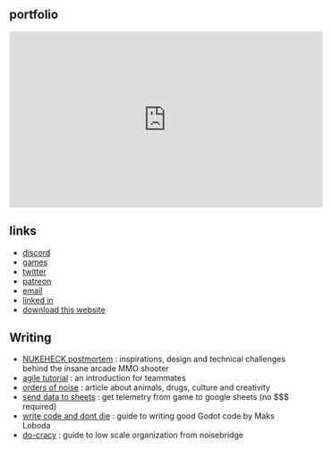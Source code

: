 ## portfolio

<iframe width="560" height="315" src="https://www.youtube.com/embed/QPw1kjUbgwg" title="YouTube video player" frameborder="0" allow="accelerometer; autoplay; clipboard-write; encrypted-media; gyroscope; picture-in-picture" allowfullscreen></iframe>

## links

- [discord](https://discord.gg/V8xS9nTrv7)
- [games](https://ash-k.itch.io)
- [twitter](https://twitter.co/cis_ash)
- [patreon](https://www.patreon.com/ash_k)
- [email](mailto:ashkamensk@gmail.com)
- [linked in](https://www.linkedin.com/in/ash-kamenska-46556920a/)
- [download this website](https://github.com/cis-ash/Ash-K)

## Writing

- [NUKEHECK postmortem](https://ash-k.itch.io/nukeheck/devlog/289850/postmortem-and-inspirations) : inspirations, design and technical challenges behind the insane arcade MMO shooter
- [agile tutorial](agile_tutorial.pdf) : an introduction for teammates
- [orders of noise](orders_of_noise.html) : article about animals, drugs, culture and creativity
- [send data to sheets](sending_data_to_sheets.html) : get telemetry from game to google sheets (no $$$ required)
- [write code and dont die](write_code_dont_die.html) : guide to writing good Godot code by Maks Loboda
- [do-cracy](https://www.noisebridge.net/wiki/Do-ocracy) : guide to low scale organization from noisebridge
